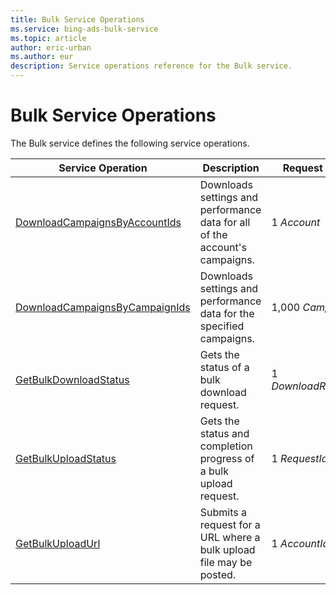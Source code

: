 ```yaml
---
title: Bulk Service Operations
ms.service: bing-ads-bulk-service
ms.topic: article
author: eric-urban
ms.author: eur
description: Service operations reference for the Bulk service.
---
```

# Bulk Service Operations
The Bulk service defines the following service operations.


|                          Service Operation                          |                                 Description                                 |    Request Limits     |
|---------------------------------------------------------------------|-----------------------------------------------------------------------------|-----------------------|
|  [DownloadCampaignsByAccountIds](downloadcampaignsbyaccountids.md)  | Downloads settings and performance data for all of the account's campaigns. |      1 *Account*      |
| [DownloadCampaignsByCampaignIds](downloadcampaignsbycampaignids.md) |    Downloads settings and performance data for the specified campaigns.     |   1,000 *Campaigns*   |
|          [GetBulkDownloadStatus](getbulkdownloadstatus.md)          |                 Gets the status of a bulk download request.                 | 1 *DownloadRequestId* |
|            [GetBulkUploadStatus](getbulkuploadstatus.md)            |      Gets the status and completion progress of a bulk upload request.      |     1 *RequestId*     |
|               [GetBulkUploadUrl](getbulkuploadurl.md)               |     Submits a request for a URL where a bulk upload file may be posted.     |     1 *AccountId*     |


